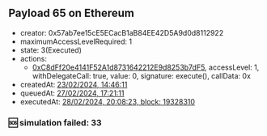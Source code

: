 ## Payload 65 on Ethereum

- creator: 0x57ab7ee15cE5ECacB1aB84EE42D5A9d0d8112922
- maximumAccessLevelRequired: 1
- state: 3(Executed)
- actions:
  - [0xC8dFf20e4141F52A1d8731642212E9d8253b7dF5](https://etherscan.io/tx/0xC8dFf20e4141F52A1d8731642212E9d8253b7dF5), accessLevel: 1, withDelegateCall: true, value: 0, signature: execute(), callData: 0x
- createdAt: [23/02/2024, 14:46:11](https://etherscan.io/tx/0x13adf195f1eb2bd83948017d44b776970da5b42dc10252fe76e999cd3562271a)
- queuedAt: [27/02/2024, 17:21:11](https://etherscan.io/tx/0xb16c86afc67a05411867b5e00996f4f52a2eaea5bde26c2af75ddf9735736b36)
- executedAt: [28/02/2024, 20:08:23, block: 19328310](https://etherscan.io/tx/0xe36528b2a8ccbfdf74108349a858ff63afceaaf0c7362f25d53804c66f7f8c64)

### :sos: simulation failed: 33
